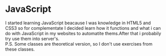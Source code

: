 # JavaScript
 I started learning JavaScript beacause I was knowledge in HTML5 and CSS3 so for complementate I decided learn how it functions and what i can do with JavaScript in my websites to automatite thems.After that i probabily try use them into server's.<br>
 P.S. Some classes are theoretical version, so I don't use exercises from these classes.